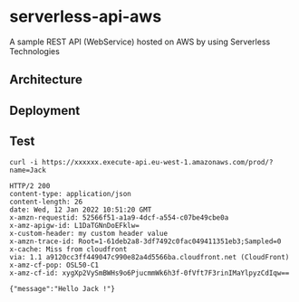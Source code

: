 # serverless-api-aws

A sample REST API (WebService) hosted on AWS by using Serverless Technologies

## Architecture

## Deployment

## Test

`curl -i https://xxxxxx.execute-api.eu-west-1.amazonaws.com/prod/?name=Jack`

```text
HTTP/2 200 
content-type: application/json
content-length: 26
date: Wed, 12 Jan 2022 10:51:20 GMT
x-amzn-requestid: 52566f51-a1a9-4dcf-a554-c07be49cbe0a
x-amz-apigw-id: L1DaTGNnDoEFklw=
x-custom-header: my custom header value
x-amzn-trace-id: Root=1-61deb2a8-3df7492c0fac049411351eb3;Sampled=0
x-cache: Miss from cloudfront
via: 1.1 a9120cc3ff449047c990e82a4d5566ba.cloudfront.net (CloudFront)
x-amz-cf-pop: OSL50-C1
x-amz-cf-id: xygXp2VySmBWHs9o6PjucmmWk6h3f-0fVft7F3rinIMaYlpyzCdIqw==

{"message":"Hello Jack !"}

```

